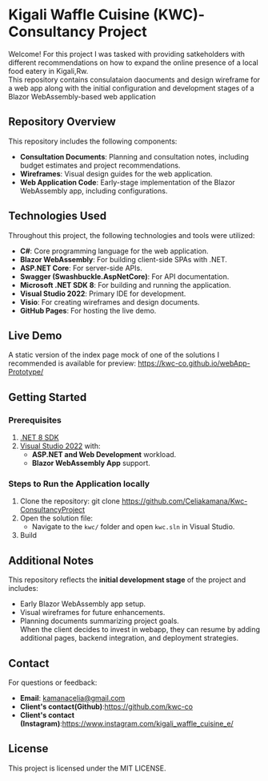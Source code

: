# Kigali Waffle Cuisine (KWC)-Consultancy Project
Welcome! For this project I was tasked with providing satkeholders with different recommendations on how to expand the online presence of a local food eatery in Kigali,Rw. <br>
This repository contains consulataion daocuments and design wireframe for a web app along with the initial configuration and development stages of a Blazor WebAssembly-based web application<br>
## Repository Overview
This repository includes the following components:
- **Consultation Documents**: Planning and consultation notes, including budget estimates and project recommendations.<br>
- **Wireframes**: Visual design guides for the web application.<br>
- **Web Application Code**: Early-stage implementation of the Blazor WebAssembly app, including configurations.<br>
## Technologies Used
Throughout  this project, the following technologies and tools were utilized:<br>
- **C#**: Core programming language for the web application. <br>
- **Blazor WebAssembly**: For building client-side SPAs with .NET. <br>
- **ASP.NET Core**: For server-side APIs.<br>
- **Swagger (Swashbuckle.AspNetCore)**: For API documentation.<br>
- **Microsoft .NET SDK 8**: For building and running the application.<br>
- **Visual Studio 2022**: Primary IDE for development.<br>
- **Visio**: For creating wireframes and design documents.<br>
- **GitHub Pages**: For hosting the live demo.<br>
## Live Demo
A static version of the index page mock of one of the solutions I recommended is available for preview: https://kwc-co.github.io/webApp-Prototype/ <br>
## Getting Started
### Prerequisites
1. [.NET 8 SDK](https://dotnet.microsoft.com/download/dotnet/8.0) <br>
2. [Visual Studio 2022](https://visualstudio.microsoft.com/) with:<br>
   - **ASP.NET and Web Development** workload.
   - **Blazor WebAssembly App** support.<br>
### Steps to Run the Application locally
1. Clone the repository: git clone https://github.com/Celiakamana/Kwc-ConsultancyProject <br>
2. Open the solution file:
   - Navigate to the `kwc/` folder and open `kwc.sln` in Visual Studio. <br>
3. Build<br>
## Additional Notes
This repository reflects the **initial development stage** of the project and includes:
- Early Blazor WebAssembly app setup.<br>
- Visual wireframes for future enhancements.<br>
- Planning documents summarizing project goals.<br>
When the client decides to invest in webapp, they can resume by adding additional pages, backend integration, and deployment strategies.<br>
## Contact
For questions or feedback:
- **Email**: kamanacelia@gmail.com <br>
- **Client's contact(Github)**:https://github.com/kwc-co  <br>
- **Client's contact (Instagram)**:https://www.instagram.com/kigali_waffle_cuisine_e/ <br>

## License
This project is licensed under the MIT LICENSE.
